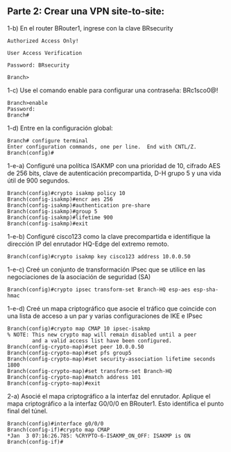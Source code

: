 ## Parte 2: Crear una VPN site-to-site:

1-b) En el router BRouter1,  ingrese con la clave BRsecurity

    Authorized Access Only!

    User Access Verification

    Password: BRsecurity

    Branch>


1-c) Use el comando enable para configurar una contraseña: BRc1sco0@!

    Branch>enable
    Password: 
    Branch#

1-d) Entre en la configuración global:

    Branch# configure terminal
    Enter configuration commands, one per line.  End with CNTL/Z.
    Branch(config)#

1-e-a) Configuré una política ISAKMP con una prioridad de 10, cifrado AES de 256 bits, clave de autenticación 
precompartida, D-H grupo 5 y una vida útil de 900 segundos.

    Branch(config)#crypto isakmp policy 10
    Branch(config-isakmp)#encr aes 256
    Branch(config-isakmp)#authentication pre-share
    Branch(config-isakmp)#group 5
    Branch(config-isakmp)#lifetime 900
    Branch(config-isakmp)#exit

1-e-b) Configuré cisco123 como la clave precompartida e identifique la dirección IP del enrutador HQ-Edge del extremo 
remoto.

    Branch(config)#crypto isakmp key cisco123 address 10.0.0.50

1-e-c) Creé un conjunto de transformación IPsec que se utilice en las negociaciones de la asociación de seguridad (SA)

    Branch(config)#crypto ipsec transform-set Branch-HQ esp-aes esp-sha-hmac

1-e-d)  Creé un mapa criptográfico que asocie el tráfico que coincide con una lista de acceso a un par y varias 
configuraciones de IKE e IPsec

    Branch(config)#crypto map CMAP 10 ipsec-isakmp
    % NOTE: This new crypto map will remain disabled until a peer
            and a valid access list have been configured.
    Branch(config-crypto-map)#set peer 10.0.0.50
    Branch(config-crypto-map)#set pfs group5
    Branch(config-crypto-map)#set security-association lifetime seconds 1800
    Branch(config-crypto-map)#set transform-set Branch-HQ
    Branch(config-crypto-map)#match address 101
    Branch(config-crypto-map)#exit

2-a) Asocié el mapa criptográfico a la interfaz del enrutador. Aplique el mapa criptográfico a la interfaz G0/0/0 en 
BRouter1. Esto identifica el punto final del túnel.

    Branch(config)#interface g0/0/0
    Branch(config-if)#crypto map CMAP
    *Jan  3 07:16:26.785: %CRYPTO-6-ISAKMP_ON_OFF: ISAKMP is ON
    Branch(config-if)#



